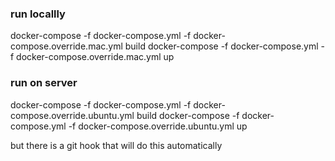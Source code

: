  
### run locallly
docker-compose -f docker-compose.yml -f docker-compose.override.mac.yml build
docker-compose -f docker-compose.yml -f docker-compose.override.mac.yml up 

### run on server
docker-compose -f docker-compose.yml -f docker-compose.override.ubuntu.yml build
docker-compose -f docker-compose.yml -f docker-compose.override.ubuntu.yml up 

but there is a git hook that will do this automatically
